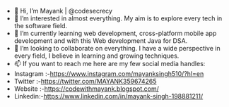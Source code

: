  - 👋 Hi, I’m Mayank | @codesecrecy
 - 👀 I’m interested in almost everything. My aim is to explore every tech in the software field.
 - 🌱 I’m currently learning web development, cross-platform mobile app development and with this Web development Java for DSA.
 - 💞️ I’m looking to collaborate on everything. I have a wide perspective in every field, I believe in learning and growing techniques.
 - 📫 If you want to reach me here are my few social media handles:
 -  Instagram :-https://www.instagram.com/mayanksingh510/?hl=en
 -  Twitter :-https://twitter.com/MAYANK359674265
 -  Website :-https://codewithmayank.blogspot.com/
 -  Linkedin:-https://www.linkedin.com/in/mayank-singh-198881211/

<!---
codesecrecy/codesecrecy is a ✨ special ✨ repository because its `README.md` (this file) appears on your GitHub profile.
You can click the Preview link to take a look at your changes.
--->
